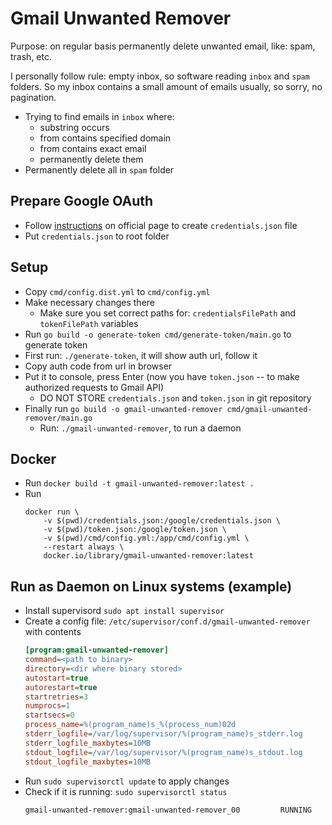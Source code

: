 # Gmail Unwanted Remover

Purpose: on regular basis permanently delete unwanted email, like: spam, trash, etc.

I personally follow rule: empty inbox, so software reading `inbox` and `spam` folders. So my inbox contains a small amount of emails usually,
so sorry, no pagination.

- Trying to find emails in `inbox` where:
   - substring occurs
   - from contains specified domain
   - from contains exact email
   - permanently delete them 
- Permanently delete all in `spam` folder

## Prepare Google OAuth
- Follow [instructions](https://developers.google.com/gmail/api/quickstart/go#configure_the_oauth_consent_screen) on official page to create `credentials.json` file
- Put `credentials.json` to root folder

## Setup
- Copy `cmd/config.dist.yml` to `cmd/config.yml`
- Make necessary changes there
  - Make sure you set correct paths for: `credentialsFilePath` and `tokenFilePath` variables
- Run `go build -o generate-token cmd/generate-token/main.go` to generate token
- First run: `./generate-token`, it will show auth url, follow it
- Copy auth code from url in browser
- Put it to console, press Enter (now you have `token.json` -- to make authorized requests to Gmail API)
  - DO NOT STORE `credentials.json` and `token.json` in git repository
- Finally run `go build -o gmail-unwanted-remover cmd/gmail-unwanted-remover/main.go`
  - Run: `./gmail-unwanted-remover`, to run a daemon

## Docker
- Run `docker build -t gmail-unwanted-remover:latest .`
- Run 
    ```
    docker run \
        -v $(pwd)/credentials.json:/google/credentials.json \
        -v $(pwd)/token.json:/google/token.json \
        -v $(pwd)/cmd/config.yml:/app/cmd/config.yml \
        --restart always \
        docker.io/library/gmail-unwanted-remover:latest
    ```

## Run as Daemon on Linux systems (example)
- Install supervisord `sudo apt install supervisor`
- Create a config file: `/etc/supervisor/conf.d/gmail-unwanted-remover` with contents
  ```ini
  [program:gmail-unwanted-remover]
  command=<path to binary>
  directory=<dir where binary stored>
  autostart=true
  autorestart=true
  startretries=3
  numprocs=1
  startsecs=0
  process_name=%(program_name)s_%(process_num)02d
  stderr_logfile=/var/log/supervisor/%(program_name)s_stderr.log
  stderr_logfile_maxbytes=10MB
  stdout_logfile=/var/log/supervisor/%(program_name)s_stdout.log
  stdout_logfile_maxbytes=10MB
  ```
- Run `sudo supervisorctl update` to apply changes
- Check if it is running: `sudo supervisorctl status`
  ```bash
  gmail-unwanted-remover:gmail-unwanted-remover_00         RUNNING   pid 110045, uptime 0:01:55
  ```
